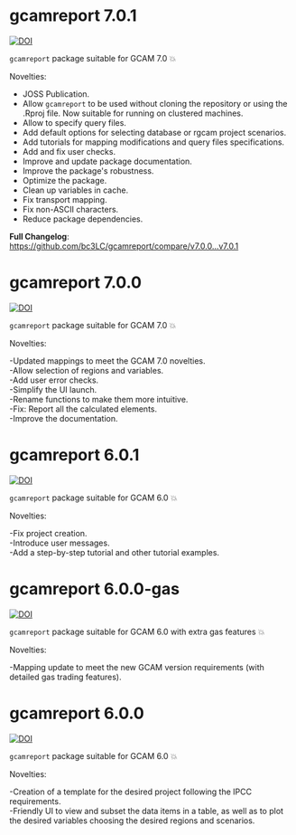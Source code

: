 # gcamreport 7.0.1

[![DOI](https://zenodo.org/badge/DOI/10.5281/zenodo.10960370.svg)](https://doi.org/10.5281/zenodo.10960370)

`gcamreport` package suitable for GCAM 7.0 💥

Novelties:

- JOSS Publication.
- Allow `gcamreport` to be used without cloning the repository or using the .Rproj file. Now suitable for running on clustered machines.
- Allow to specify query files.
- Add default options for selecting database or rgcam project scenarios.
- Add tutorials for mapping modifications and query files specifications.
- Add and fix user checks.
- Improve and update package documentation.
- Improve the package's robustness.
- Optimize the package.
- Clean up variables in cache.
- Fix transport mapping.
- Fix non-ASCII characters.
- Reduce package dependencies.

**Full Changelog**: https://github.com/bc3LC/gcamreport/compare/v7.0.0...v7.0.1


# gcamreport 7.0.0

[![DOI](https://zenodo.org/badge/DOI/10.5281/zenodo.10371722.svg)](https://doi.org/10.5281/zenodo.10371722)

`gcamreport` package suitable for GCAM 7.0 💥

Novelties:

-Updated mappings to meet the GCAM 7.0 novelties.<br>
-Allow selection of regions and variables.<br>
-Add user error checks.<br>
-Simplify the UI launch.<br>
-Rename functions to make them more intuitive.<br>
-Fix: Report all the calculated elements.<br>
-Improve the documentation.<br>

# gcamreport 6.0.1

[![DOI](https://zenodo.org/badge/DOI/10.5281/zenodo.8177345.svg)](https://doi.org/10.5281/zenodo.8177345)

`gcamreport` package suitable for GCAM 6.0 💥

Novelties:

-Fix project creation.<br>
-Introduce user messages.<br>
-Add a step-by-step tutorial and other tutorial examples.<br>

# gcamreport 6.0.0-gas

[![DOI](https://zenodo.org/badge/DOI/10.5281/zenodo.7923878.svg)](https://doi.org/10.5281/zenodo.7923878)

`gcamreport` package suitable for GCAM 6.0 with extra gas features 💥

Novelties:

-Mapping update to meet the new GCAM version requirements (with detailed gas trading features).<br>


# gcamreport 6.0.0

[![DOI](https://zenodo.org/badge/DOI/10.5281/zenodo.7923791.svg)](https://doi.org/10.5281/zenodo.7923791)

`gcamreport` package suitable for GCAM 6.0 💥

Novelties:

-Creation of a template for the desired project following the IPCC requirements.<br>
-Friendly UI to view and subset the data items in a table, as well as to plot the desired variables choosing the desired regions and scenarios.<br>

